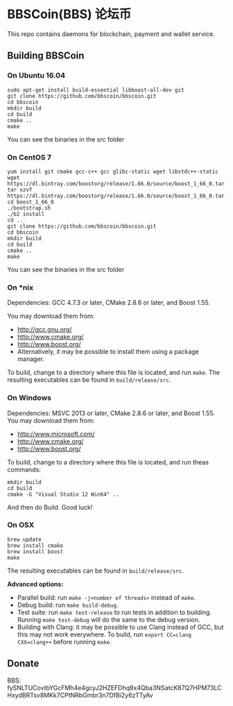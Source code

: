 # BBSCoin(BBS) 论坛币 

This repo contains daemons for blockchain, payment and wallet service.

## Building BBSCoin 

### On Ubuntu 16.04

```
sudo apt-get install build-essential libboost-all-dev git
git clone https://github.com/bbscoin/bbscoin.git
cd bbscoin
mkdir build
cd build
cmake ..
make
```

You can see the binaries in the src folder

### On CentOS 7

```
yum install git cmake gcc-c++ gcc glibc-static wget libstdc++-static
wget https://dl.bintray.com/boostorg/release/1.66.0/source/boost_1_66_0.tar.gz
tar xzvf https://dl.bintray.com/boostorg/release/1.66.0/source/boost_1_66_0.tar.gz
cd boost_1_66_0
./bootstrap.sh
./b2 install
cd ..
git clone https://github.com/bbscoin/bbscoin.git
cd bbscoin
mkdir build
cd build
cmake ..
make
```

You can see the binaries in the src folder

### On *nix

Dependencies: GCC 4.7.3 or later, CMake 2.8.6 or later, and Boost 1.55.

You may download them from:

* http://gcc.gnu.org/
* http://www.cmake.org/
* http://www.boost.org/
* Alternatively, it may be possible to install them using a package manager.

To build, change to a directory where this file is located, and run `make`. The resulting executables can be found in `build/release/src`.

### On Windows
Dependencies: MSVC 2013 or later, CMake 2.8.6 or later, and Boost 1.55. You may download them from:

* http://www.microsoft.com/
* http://www.cmake.org/
* http://www.boost.org/

To build, change to a directory where this file is located, and run theas commands: 
```
mkdir build
cd build
cmake -G "Visual Studio 12 Win64" ..
```

And then do Build.
Good luck!

### On OSX
```
brew update
brew install cmake
brew install boost
make
```
The resulting executables can be found in `build/release/src`.

**Advanced options:**

* Parallel build: run `make -j<number of threads>` instead of `make`.
* Debug build: run `make build-debug`.
* Test suite: run `make test-release` to run tests in addition to building. Running `make test-debug` will do the same to the debug version.
* Building with Clang: it may be possible to use Clang instead of GCC, but this may not work everywhere. To build, run `export CC=clang CXX=clang++` before running `make`.

## Donate
BBS: fySNLTUCovtbYGcFMh4e4gcyJ2HZEFDhq9x4Qba3NSatcK87Q7HPM73LCHxydBRTsv8MKk7CPtNRbGmbr3n7DfBi2y6zTTyAv
